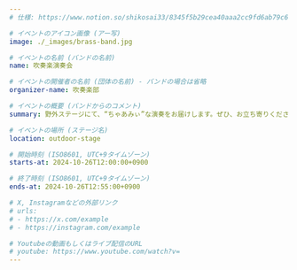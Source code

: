 ```yaml
---
# 仕様: https://www.notion.so/shikosai33/8345f5b29cea40aaa2cc9fd6ab79c6a6?pvs=4#9ae1134163bc41fca64fb5161acf4e19

# イベントのアイコン画像 (アー写)
image: ./_images/brass-band.jpg

# イベントの名前 (バンドの名前)
name: 吹奏楽演奏会

# イベントの開催者の名前 (団体の名前) - バンドの場合は省略
organizer-name: 吹奏楽部

# イベントの概要 (バンドからのコメント)
summary: 野外ステージにて、“ちゃあみぃ”な演奏をお届けします。ぜひ、お立ち寄りください！

# イベントの場所 (ステージ名)
location: outdoor-stage

# 開始時刻 (ISO8601, UTC+9タイムゾーン)
starts-at: 2024-10-26T12:00:00+0900

# 終了時刻 (ISO8601, UTC+9タイムゾーン)
ends-at: 2024-10-26T12:55:00+0900

# X, Instagramなどの外部リンク
# urls:
# - https://x.com/example
# - https://instagram.com/example

# Youtubeの動画もしくはライブ配信のURL
# youtube: https://www.youtube.com/watch?v=
---
```

